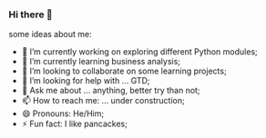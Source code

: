 ### Hi there 👋

some ideas about me:

- 🔭 I’m currently working on exploring different Python modules;
- 🌱 I’m currently learning business analysis;
- 👯 I’m looking to collaborate on some learning projects;
- 🤔 I’m looking for help with ... GTD;
- 💬 Ask me about ... anything, better try than not;
- 📫 How to reach me: ... under construction;
- 😄 Pronouns: He/Him;
- ⚡ Fun fact: I like pancackes;

